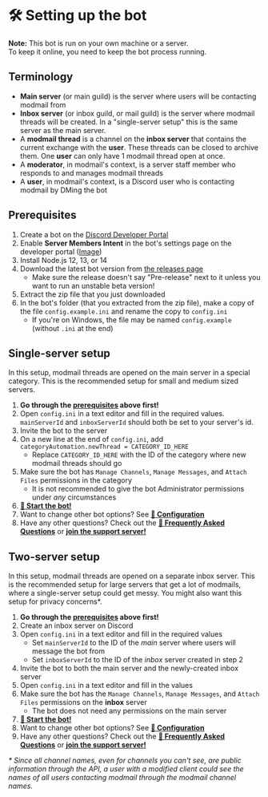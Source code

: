 # 🛠️ Setting up the bot
**Note:** This bot is run on your own machine or a server.  
To keep it online, you need to keep the bot process running.

## Terminology
* **Main server** (or main guild) is the server where users will be contacting modmail from
* **Inbox server** (or inbox guild, or mail guild) is the server where modmail threads will be created.
  In a "single-server setup" this is the same server as the main server.
* A **modmail thread** is a channel on the **inbox server** that contains the current exchange with the **user**.
  These threads can be closed to archive them. One **user** can only have 1 modmail thread open at once.
* A **moderator**, in modmail's context, is a server staff member who responds to and manages modmail threads
* A **user**, in modmail's context, is a Discord user who is contacting modmail by DMing the bot

## Prerequisites
1. Create a bot on the [Discord Developer Portal](https://discordapp.com/developers/)
2. Enable **Server Members Intent** in the bot's settings page on the developer portal ([Image](server-members-intent.png))
3. Install Node.js 12, 13, or 14
4. Download the latest bot version from [the releases page](https://github.com/Dragory/modmailbot/releases)
    * Make sure the release doesn't say "Pre-release" next to it unless you want to run an unstable beta version!
5. Extract the zip file that you just downloaded
6. In the bot's folder (that you extracted from the zip file), make a copy of the file `config.example.ini` and rename the copy to `config.ini`
    * If you're on Windows, the file may be named `config.example` (without `.ini` at the end)

## Single-server setup
In this setup, modmail threads are opened on the main server in a special category.
This is the recommended setup for small and medium sized servers.

1. **Go through the [prerequisites](#prerequisites) above first!**
2. Open `config.ini` in a text editor and fill in the required values. `mainServerId` and `inboxServerId` should both be set to your server's id.
3. Invite the bot to the server
4. On a new line at the end of `config.ini`, add `categoryAutomation.newThread = CATEGORY_ID_HERE`
    * Replace `CATEGORY_ID_HERE` with the ID of the category where new modmail threads should go
5. Make sure the bot has `Manage Channels`, `Manage Messages`, and `Attach Files` permissions in the category
    * It is not recommended to give the bot Administrator permissions under *any* circumstances
6. **[🏃 Start the bot!](starting-the-bot.md)**
7. Want to change other bot options? See **[📝 Configuration](configuration.md)**
8. Have any other questions? Check out the **[🙋 Frequently Asked Questions](faq.md)** or
   **[join the support server!](../README.md#support-server)**

## Two-server setup
In this setup, modmail threads are opened on a separate inbox server.
This is the recommended setup for large servers that get a lot of modmails, where a single-server setup could get messy.
You might also want this setup for privacy concerns*.

1. **Go through the [prerequisites](#prerequisites) above first!**
2. Create an inbox server on Discord
3. Open `config.ini` in a text editor and fill in the required values
    * Set `mainServerId` to the ID of the *main* server where users will message the bot from
    * Set `inboxServerId` to the ID of the *inbox* server created in step 2
4. Invite the bot to both the main server and the newly-created inbox server
5. Open `config.ini` in a text editor and fill in the values
6. Make sure the bot has the `Manage Channels`, `Manage Messages`, and `Attach Files` permissions on the **inbox** server
    * The bot does not need any permissions on the main server
7. **[🏃 Start the bot!](starting-the-bot.md)**
8. Want to change other bot options? See **[📝 Configuration](configuration.md)**
9. Have any other questions? Check out the **[🙋 Frequently Asked Questions](faq.md)** or
   **[join the support server!](../README.md#support-server)**

*\* Since all channel names, even for channels you can't see, are public information through the API, a user with a
modified client could see the names of all users contacting modmail through the modmail channel names.* 
